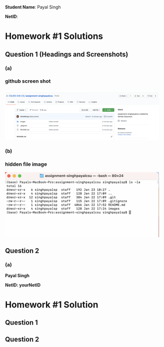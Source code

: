 **Student Name**:  Payal Singh

**NetID**: 


# Homework #1 Solutions

## Question 1 (Headings and Screenshots)
### (a)

### github screen shot
![Screen Shot Example](images/githubScreenShot.png)

### (b)

### hidden file image
![Screen Shot Example](images/hidden_file.png)


## Question 2
### (a)

**Payal Singh**

**NetID: yourNetID**

# Homework #1 Solution

## Question 1

## Question 2







